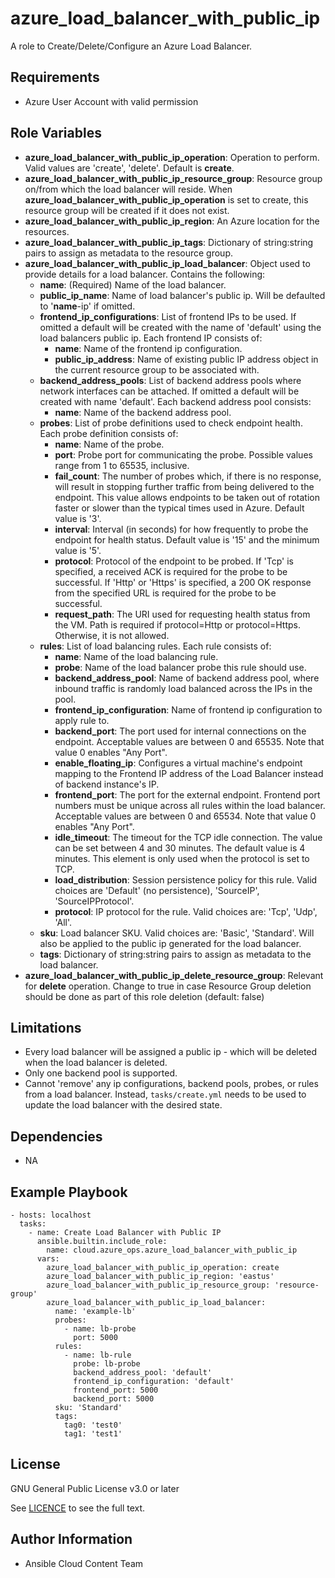 azure_load_balancer_with_public_ip
==================

A role to Create/Delete/Configure an Azure Load Balancer.

Requirements
------------

* Azure User Account with valid permission

Role Variables
--------------

* **azure_load_balancer_with_public_ip_operation**: Operation to perform. Valid values are 'create', 'delete'. Default is **create**.
* **azure_load_balancer_with_public_ip_resource_group**: Resource group on/from which the load balancer will reside. When **azure_load_balancer_with_public_ip_operation** is set to create, this resource group will be created if it does not exist.
* **azure_load_balancer_with_public_ip_region**: An Azure location for the resources.
* **azure_load_balancer_with_public_ip_tags**: Dictionary of string:string pairs to assign as metadata to the resource group.
* **azure_load_balancer_with_public_ip_load_balancer**: Object used to provide details for a load balancer. Contains the following:
  - **name**: (Required) Name of the load balancer.
  - **public_ip_name**: Name of load balancer's public ip. Will be defaulted to '**name**-ip' if omitted.
  - **frontend_ip_configurations**: List of frontend IPs to be used. If omitted a default will be created with the name of 'default' using the load balancers public ip. Each frontend IP consists of:
    - **name**: Name of the frontend ip configuration.
    - **public_ip_address**: Name of existing public IP address object in the current resource group to be associated with.
  - **backend_address_pools**: List of backend address pools where network interfaces can be attached. If omitted a default will be created with name 'default'. Each backend address pool consists:
    - **name**: Name of the backend address pool.
  - **probes**: List of probe definitions used to check endpoint health. Each probe definition consists of:
    - **name**: Name of the probe.
    - **port**: Probe port for communicating the probe. Possible values range from 1 to 65535, inclusive.
    - **fail_count**: The number of probes which, if there is no response, will result in stopping further traffic from being delivered to the endpoint. This value allows endpoints to be taken out of rotation faster or slower than the typical times used in Azure. Default value is '3'.
    - **interval**: Interval (in seconds) for how frequently to probe the endpoint for health status. Default value is '15' and the minimum value is '5'.
    - **protocol**: Protocol of the endpoint to be probed. If 'Tcp' is specified, a received ACK is required for the probe to be successful. If 'Http' or 'Https' is specified, a 200 OK response from the specified URL is required for the probe to be successful.
    - **request_path**: The URI used for requesting health status from the VM. Path is required if protocol=Http or protocol=Https. Otherwise, it is not allowed.
  - **rules**: List of load balancing rules. Each rule consists of:
    - **name**: Name of the load balancing rule.
    - **probe**: Name of the load balancer probe this rule should use.
    - **backend_address_pool**: Name of backend address pool, where inbound traffic is randomly load balanced across the IPs in the pool.
    - **frontend_ip_configuration**: Name of frontend ip configuration to apply rule to.
    - **backend_port**: The port used for internal connections on the endpoint. Acceptable values are between 0 and 65535. Note that value 0 enables "Any Port".
    - **enable_floating_ip**: Configures a virtual machine's endpoint mapping to the Frontend IP address of the Load Balancer instead of backend instance's IP.
    - **frontend_port**: The port for the external endpoint. Frontend port numbers must be unique across all rules within the load balancer. Acceptable values are between 0 and 65534. Note that value 0 enables "Any Port".
    - **idle_timeout**: The timeout for the TCP idle connection. The value can be set between 4 and 30 minutes. The default value is 4 minutes. This element is only used when the protocol is set to TCP.
    - **load_distribution**: Session persistence policy for this rule. Valid choices are 'Default' (no persistence), 'SourceIP', 'SourceIPProtocol'.
    - **protocol**: IP protocol for the rule. Valid choices are: 'Tcp', 'Udp', 'All'.
  - **sku**: Load balancer SKU. Valid choices are: 'Basic', 'Standard'. Will also be applied to the public ip generated for the load balancer.
  - **tags**: Dictionary of string:string pairs to assign as metadata to the load balancer.
* **azure_load_balancer_with_public_ip_delete_resource_group**: Relevant for **delete** operation. Change to true in case Resource Group deletion should be done as part of this role deletion (default: false)


Limitations
------------

- Every load balancer will be assigned a public ip - which will be deleted when the load balancer is deleted.
- Only one backend pool is supported.
- Cannot 'remove' any ip configurations, backend pools, probes, or rules from a load balancer. Instead, `tasks/create.yml` needs to be used to update the load balancer with the desired state.

Dependencies
------------

- NA

Example Playbook
----------------

    - hosts: localhost
      tasks:
        - name: Create Load Balancer with Public IP
          ansible.builtin.include_role:
            name: cloud.azure_ops.azure_load_balancer_with_public_ip
          vars:
            azure_load_balancer_with_public_ip_operation: create
            azure_load_balancer_with_public_ip_region: 'eastus'
            azure_load_balancer_with_public_ip_resource_group: 'resource-group'
            azure_load_balancer_with_public_ip_load_balancer:
              name: 'example-lb'
              probes:
                - name: lb-probe
                  port: 5000
              rules:
                - name: lb-rule
                  probe: lb-probe
                  backend_address_pool: 'default'
                  frontend_ip_configuration: 'default'
                  frontend_port: 5000
                  backend_port: 5000
              sku: 'Standard'
              tags:
                tag0: 'test0'
                tag1: 'test1'

License
-------

GNU General Public License v3.0 or later

See [LICENCE](https://github.com/redhat-cop/cloud.azure_ops/blob/main/LICENSE) to see the full text.

Author Information
------------------

- Ansible Cloud Content Team

